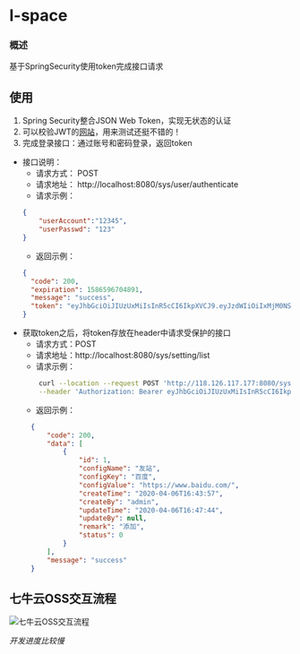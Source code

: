 # l-space

### 概述
基于SpringSecurity使用token完成接口请求
## 使用
1. Spring Security整合JSON Web Token，实现无状态的认证
2. 可以校验JWT的[网站](https://jwt.io/)，用来测试还挺不错的！
3. 完成登录接口：通过账号和密码登录，返回token
* 接口说明：
    * 请求方式： POST
    * 请求地址： http://localhost:8080/sys/user/authenticate
    * 请求示例：
    ```json
    {
    	"userAccount":"12345",
    	"userPasswd": "123"
    }
    ```
    * 返回示例：
    ```json
  {
      "code": 200,
      "expiration": 1586596704891,
      "message": "success",
      "token": "eyJhbGciOiJIUzUxMiIsInR5cCI6IkpXVCJ9.eyJzdWIiOiIxMjM0NSIsImV4cCI6MTU4NjU5NjcwNCwianRpIjoiNGU5YTYwMDgtNmIzNy1lZTE1LTEzOTctZjBlZjk0ZmFmNjNjIiwiaWF0IjoxNTg2NTkzMTk2LCJpc3MiOiJsLXNwYWNlIn0.kL3lQsPcdojN7ttfXxhAVDCZs4_OOmIAbl6SE00q4a5nwvz7nsedPEkyV5Is2lj1GoW5RbIfq1gThckWrNVvog"
  }
    ```
* 获取token之后，将token存放在header中请求受保护的接口
    * 请求方式：POST
    * 请求地址：http://localhost:8080/sys/setting/list
    * 请求示例：
    ```bash
        curl --location --request POST 'http://118.126.117.177:8080/sys/setting/list' \
        --header 'Authorization: Bearer eyJhbGciOiJIUzUxMiIsInR5cCI6IkpXVCJ9.eyJpc3MiOiJsLXNwYWNlIiwicm9sZSI6W10sImV4cCI6MTU4NjQwMjYwMiwiaWF0IjoxNTg2Mzk5MDA5LCJhY2NvdW50IjoiZGVtb0RhdGEiLCJqdGkiOiIyMWRhNzQ4Zi1lOWUzLTM2MzItNzYxNS0yOWRiN2YzNDUyNTgifQ.TQOfd7BqBUZxGvx9ccs6wS8BM5szQwgSOT1PkLPGZQpPur6k8mqzF_9BwArR8YDh3gv8GALQVM91Dmctsf61kQ'
    ```
    * 返回示例：
    ```json
      {
          "code": 200,
          "data": [
              {
                  "id": 1,
                  "configName": "友站",
                  "configKey": "百度",
                  "configValue": "https://www.baidu.com/",
                  "createTime": "2020-04-06T16:43:57",
                  "createBy": "admin",
                  "updateTime": "2020-04-06T16:47:44",
                  "updateBy": null,
                  "remark": "添加",
                  "status": 0
              }
          ],
          "message": "success"
      }
    ```
## 七牛云OSS交互流程
![七牛云OSS交互流程](http://image.haicheng.website/20200412200512.bmp)


*开发进度比较慢*

